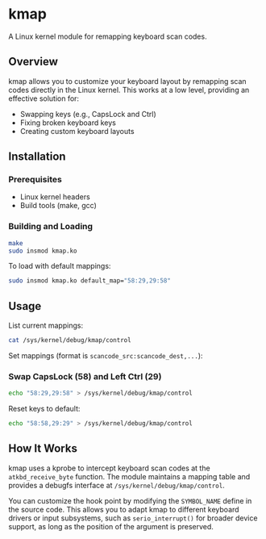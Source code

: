 # kmap

A Linux kernel module for remapping keyboard scan codes.

## Overview

kmap allows you to customize your keyboard layout by remapping scan codes directly in the Linux kernel. This works at a low level, providing an effective solution for:

- Swapping keys (e.g., CapsLock and Ctrl)
- Fixing broken keyboard keys
- Creating custom keyboard layouts

## Installation

### Prerequisites

- Linux kernel headers
- Build tools (make, gcc)

### Building and Loading

```sh
make
sudo insmod kmap.ko
```

To load with default mappings:

```sh
sudo insmod kmap.ko default_map="58:29,29:58"
```

## Usage

List current mappings:
```sh
cat /sys/kernel/debug/kmap/control
```

Set mappings (format is `scancode_src:scancode_dest,...`):

### Swap CapsLock (58) and Left Ctrl (29)
```sh
echo "58:29,29:58" > /sys/kernel/debug/kmap/control
```

Reset keys to default:

```sh
echo "58:58,29:29" > /sys/kernel/debug/kmap/control
```

## How It Works

kmap uses a kprobe to intercept keyboard scan codes at the `atkbd_receive_byte` function. The module maintains a mapping table and provides a debugfs interface at `/sys/kernel/debug/kmap/control`.

You can customize the hook point by modifying the `SYMBOL_NAME` define in the source code. This allows you to adapt kmap to different keyboard drivers or input subsystems, such as `serio_interrupt()` for broader device support, as long as the position of the argument is preserved.
